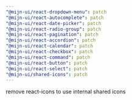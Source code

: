 ```yaml
---
"@mijn-ui/react-dropdown-menu": patch
"@mijn-ui/react-autocomplete": patch
"@mijn-ui/react-date-picker": patch
"@mijn-ui/react-radio-group": patch
"@mijn-ui/react-pagination": patch
"@mijn-ui/react-accordion": patch
"@mijn-ui/react-calendar": patch
"@mijn-ui/react-checkbox": patch
"@mijn-ui/react-command": patch
"@mijn-ui/react-button": patch
"@mijn-ui/react-select": patch
"@mijn-ui/shared-icons": patch
---
```


remove react-icons to use internal shared icons
